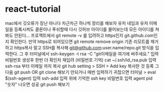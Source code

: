 # react-tutorial
mac에서 깃오류가 장난 아니다 차근차근 하나씩 장리를 해보자
유저 네임과 유저 이메일을 등룍시켜도 클론이나 푸쉬할때 다시 깃허브 아이디를 물어보는데 모든 아이디를 쳐봐도 안된다...
프로젝트에서 git remote -v 를 입려하고 https인지 git.github.com인지 확인한다.
만약 https로 되어있으면
git remote remove origin 기존 리모트를 제거하고
https복사 말고 SSH를 복사해 git@github.com:user.name/repo.git 방식을 입력한다.
그 후 터미널에서 ssh-keygen -t rsa -C "git이메일을 여기에 써주세요." 입력
비밀번호 생성후 한번 더 확인차 재입려 (비밀번호 기억)
cat ~/.ssh/id_rsa.pub 입력
ssh-rsa 부터 이메일 까지 복사
git hub setting > SSH > Add key 복사한 것 등록
그 다음 git push OR git clone 해보기
안되거나 매번 입력하기 귀찮으면
터미널 > eval $(ssh-agent) 입력
ssh-add 입력
위에 기억한 ssh key 비밀번호 입력
agent pid "숫자" 나오면 성공
git push 해보기
